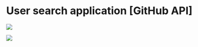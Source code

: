 # User search application [GitHub API]

![](https://github.com/seryozhabaleyko/user-search-application/blob/master/githubSearch1.jpg?raw=true)

![](https://github.com/seryozhabaleyko/user-search-application/blob/master/githubSearch2.jpg?raw=true)